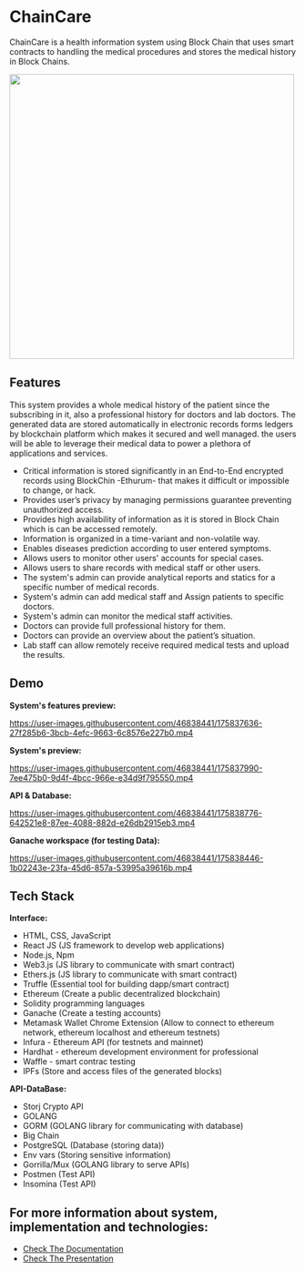 
# ChainCare

ChainCare is a health information system using Block Chain that uses smart contracts to handling the medical procedures and stores the medical history in Block Chains. 


<img src="https://user-images.githubusercontent.com/46838441/175833736-e9c88933-a762-4fef-86f5-c5cf4f6d706d.png" width="500px" height="auto">





## Features

This system provides a whole medical history of the patient since the 
subscribing in it, also a professional history for doctors and lab doctors.
The generated data are stored automatically in electronic records forms 
ledgers by blockchain platform which makes it secured and well managed. the users will be able to leverage their medical data to power a plethora of applications and services.


- Critical information is stored significantly in an End-to-End encrypted records using BlockChin -Ethurum- that makes it difficult or impossible to change, or hack.
- Provides user’s privacy by managing permissions guarantee preventing unauthorized access.
- Provides high availability of information as it is stored in Block Chain which is can be accessed remotely.
- Information is organized in a time-variant and non-volatile way.
- Enables diseases prediction according to user entered symptoms.
- Allows users to monitor other users' accounts for special cases.
- Allows users to share records with medical staff or other users.
- The system's admin can provide analytical reports and statics for a specific number of medical records.
- System's admin can add medical staff and Assign patients to specific doctors.
- System's admin can monitor the medical staff activities.
- Doctors can provide full professional history for them.
- Doctors can provide an overview about the patient’s situation.
- Lab staff can allow remotely receive required medical tests and upload the results.


## Demo

**System's features preview:** 

https://user-images.githubusercontent.com/46838441/175837636-27f285b6-3bcb-4efc-9663-6c8576e227b0.mp4


**System's preview:**

https://user-images.githubusercontent.com/46838441/175837990-7ee475b0-9d4f-4bcc-966e-e34d9f795550.mp4

**API & Database:**


https://user-images.githubusercontent.com/46838441/175838776-642521e8-87ee-4088-882d-e26db2915eb3.mp4

**Ganache workspace (for testing Data):**

https://user-images.githubusercontent.com/46838441/175838446-1b02243e-23fa-45d6-857a-53995a39616b.mp4


## Tech Stack

**Interface:** 

- HTML, CSS, JavaScript
- React JS (JS framework to develop web applications)
- Node.js, Npm
- Web3.js (JS library to communicate with smart contract)
- Ethers.js (JS library to communicate with smart contract)
- Truffle (Essential tool for building dapp/smart contract)
- Ethereum (Create a public decentralized blockchain)
- Solidity programming languages
- Ganache (Create a testing accounts)
- Metamask Wallet Chrome Extension (Allow to connect to ethereum network, ethereum localhost and ethereum testnets)
- Infura - Ethereum API (for testnets and mainnet)
- Hardhat - ethereum development environment for professional
- Waffle - smart contrac testing
- IPFs (Store and access files of the generated blocks)


**API-DataBase:** 
- Storj Crypto API
- GOLANG
- GORM (GOLANG library for communicating with database)
- Big Chain
- PostgreSQL (Database (storing data))
- Env vars (Storing sensitive information)
- Gorrilla/Mux (GOLANG library to serve APIs)
- Postmen (Test API)
- Insomina (Test API)


## For more information about system, implementation and technologies:

 - [Check The Documentation](https://awesomeopensource.com/project/elangosundar/awesome-README-templates)
 - [Check The Presentation](https://github.com/matiassingers/awesome-readme)



